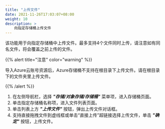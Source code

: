 ```yaml
---
title: "上传文件"
date: 2021-11-26T17:03:07+08:00
weight: 10
description: >
    向指定存储桶上传文件
---
```


该功能用于向指定存储桶中上传文件。最多支持4个文件同时上传，请注意如有同名文件，将会覆盖之前上传的文件。

{{% alert title="注意" color="warning" %}}

导入Azure云账号资源后，Azure存储桶不支持在根目录下上传文件。请在根目录下的文件夹里上传文件。

{{% /alert %}}

1. 在左侧导航栏，选择 **_"存储/对象存储/存储桶"_** 菜单项，进入存储桶页面。
2. 单击指定存储桶名称项，进入文件列表页面。 
2. 单击列表上方 **_"上传文件"_** 按钮，弹出上传文件对话框。
3. 支持直接拖拽文件到虚线框或单击“直接上传”超链接选择上传文件，单击 **_"确定"_** 按钮，上传文件。
